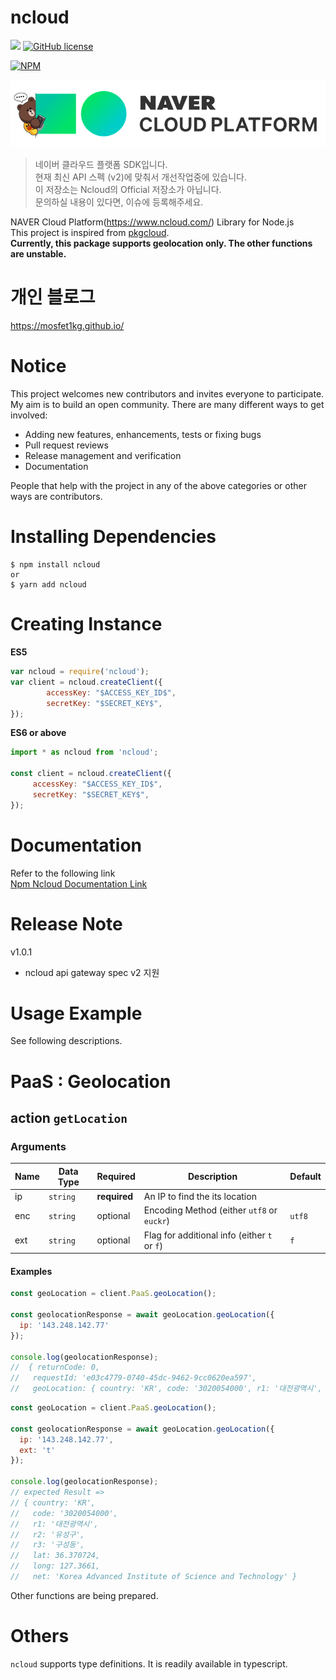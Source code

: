 ncloud
======
![](https://img.shields.io/node/v/ncloud.svg) 
[![GitHub license](https://img.shields.io/github/license/mosfet1kg/ncloud.svg)](https://github.com/mosfet1kg/ncloud/blob/master/LICENSE)
  
  
[![NPM](https://nodei.co/npm/ncloud.png?compact=true)](https://nodei.co/npm/ncloud/)  
  
![](docs/assets/ncloudicon-01.png)   


> 네이버 클라우드 플랫폼 SDK입니다.  
> 현재 최신 API 스펙 (v2)에 맞춰서 개선작업중에 있습니다.  
> 이 저장소는 Ncloud의 Official 저장소가 아닙니다.   
> 문의하실 내용이 있다면, 이슈에 등록해주세요. 



NAVER Cloud Platform(https://www.ncloud.com/) Library for Node.js  
This project is inspired from [pkgcloud](https://github.com/pkgcloud/pkgcloud).  
**Currently, this package supports geolocation only. The other functions are unstable.**

# 개인 블로그  

https://mosfet1kg.github.io/

# Notice
This project welcomes new contributors and invites everyone to participate.  
My aim is to build an open community. There are many different ways to get involved:  

- Adding new features, enhancements, tests or fixing bugs
- Pull request reviews
- Release management and verification
- Documentation

People that help with the project in any of the above categories or other ways are contributors.

# Installing Dependencies
```
$ npm install ncloud
or
$ yarn add ncloud
```

# Creating Instance
**ES5**
```javascript
var ncloud = require('ncloud');
var client = ncloud.createClient({
        accessKey: "$ACCESS_KEY_ID$",
        secretKey: "$SECRET_KEY$",
});
```
**ES6 or above**
```javascript
import * as ncloud from 'ncloud';

const client = ncloud.createClient({
     accessKey: "$ACCESS_KEY_ID$",
     secretKey: "$SECRET_KEY$",
});
```

# Documentation  
Refer to the following link  
[Npm Ncloud Documentation Link](https://mosfet1kg.github.io/ncloud/docs/)


# Release Note
v1.0.1
  - ncloud api gateway spec v2 지원

# Usage Example
See following descriptions.
# PaaS : Geolocation
## action `getLocation`
### Arguments
| Name | Data Type | Required | Description                | Default |
|------|-----------|----------|----------------------------|---------|
| ip   | `string`  | <b>required</b> | An IP to find the its location |         |
| enc  | `string`  | optional | Encoding Method (either `utf8` or `euckr`) | `utf8`  |
| ext  | `string`  | optional | Flag for additional info (either `t` or `f`) | `f`   |


#### Examples
```javascript
const geoLocation = client.PaaS.geoLocation();

const geolocationResponse = await geoLocation.geoLocation({
  ip: '143.248.142.77'
});

console.log(geolocationResponse);
//  { returnCode: 0,
//   requestId: 'e03c4779-0740-45dc-9462-9cc0620ea597',
//   geoLocation: { country: 'KR', code: '3020054000', r1: '대전광역시', r2: '유성구' } }
```


```javascript
const geoLocation = client.PaaS.geoLocation();

const geolocationResponse = await geoLocation.geoLocation({
  ip: '143.248.142.77',
  ext: 't'
});

console.log(geolocationResponse);
// expected Result =>
// { country: 'KR',
//   code: '3020054000',
//   r1: '대전광역시',
//   r2: '유성구',
//   r3: '구성동',
//   lat: 36.370724,
//   long: 127.3661,
//   net: 'Korea Advanced Institute of Science and Technology' }
```

Other functions are being prepared.

# Others 
`ncloud` supports type definitions. It is readily available in typescript.  
